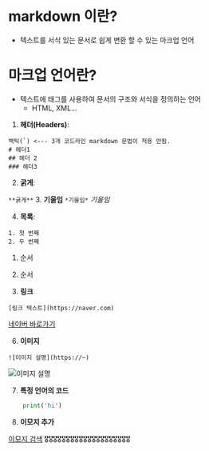 # markdown 이란?
- 텍스트를 서식 있는 문서로 쉽게 변환 할 수 있는 마크업 언어
# 마크업 언어란?
- 텍스트에 태그를 사용하여 문서의 구조와 서식을 정의하는 언어
    - HTML, XML...
1. **헤더(Headers)**:
```
백틱(`) <--- 3개 코드라인 markdown 문법이 적용 안됨.
# 헤더1
## 헤더 2
### 헤더3
```

2. **굵게**:

``` **굵게** ```
3. **기울임**
```*기울임*```
*기울임*

4. **목록**:
```
1. 첫 번째
2. 두 번째
```
1. 순서
2. 순서

5. **링크**
```
[링크 텍스트](https://naver.com)
```
[네이버 바로가기](https://naver.com)

6. **이미지**
```
![이미지 설명](https://~)
```
![이미지 설명](https://ac.namu.la/20240321sac/59608c2ff767e538d3d432dd96a378a79ed202ab1f53bf817ffd8fe0ca16c3fa.gif?expires=1756366267&key=g-gfWv6nCjghyVgDKC4B_w&type=orig)


7. **특정 언어의 코드**
```python
    print('hi')
```

8. **이모지 추가** 

[이모지 검색](https://emojipedia.org)
🎖️🎖️🎖️🎖️🎖️🎖️🎖️🎖️🎖️🎖️🎖️🎖️🎖️🎖️🎖️🎖️🎖️🎖️🎖️🎖️